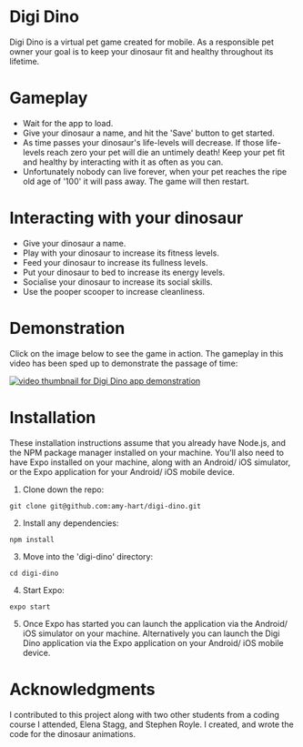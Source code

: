 # Digi Dino

Digi Dino is a virtual pet game created for mobile. As a responsible pet owner your goal is to keep your dinosaur fit and healthy throughout its lifetime. 

# Gameplay
* Wait for the app to load.  
* Give your dinosaur a name, and hit the 'Save' button to get started.
* As time passes your dinosaur's life-levels will decrease. If those life-levels reach zero your pet will die an untimely death! Keep your pet fit and healthy by interacting with it as often as you can.
* Unfortunately nobody can live forever, when your pet reaches the ripe old age of '100' it will pass away. The game will then restart.

# Interacting with your dinosaur
* Give your dinosaur a name.
* Play with your dinosaur to increase its fitness levels.
* Feed your dinosaur to increase its fullness levels.
* Put your dinosaur to bed to increase its energy levels.
* Socialise your dinosaur to increase its social skills.
* Use the pooper scooper to increase cleanliness.

# Demonstration

Click on the image below to see the game in action. The gameplay in this video has been sped up to demonstrate the passage of time: 

[![video thumbnail for Digi Dino app demonstration](http://img.youtube.com/vi/usHLhh_gEto/0.jpg)](http://www.youtube.com/watch?v=usHLhh_gEto "Link to Digi Dino app demonstration on YouTube")

# Installation
These installation instructions assume that you already have Node.js, and the NPM package manager installed on your machine. You'll also need to have Expo installed on your machine, along with an Android/ iOS simulator, or the Expo application for your Android/ iOS mobile device.

1. Clone down the repo:
```{r, engine='bash', count_lines}
git clone git@github.com:amy-hart/digi-dino.git
```
2. Install any dependencies: 
```{r, engine='bash', count_lines}
npm install
```
3. Move into the 'digi-dino' directory:
```{r, engine='bash', count_lines}
cd digi-dino
```
4. Start Expo:
```{r, engine='bash', count_lines}
expo start
```
5. Once Expo has started you can launch the application via the Android/ iOS simulator on your machine. Alternatively you can launch the Digi Dino application via the Expo application on your Android/ iOS mobile device.


# Acknowledgments

I contributed to this project along with two other students from a coding course I attended, Elena Stagg, and Stephen Royle. I created, and wrote the code for the dinosaur animations.

